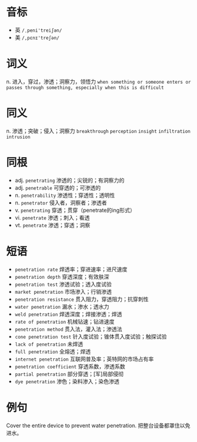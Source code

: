 # 音标

- 英 `/ˌpeni'treiʃən/`
- 美 `/,pɛnɪ'treʃən/`

# 词义

n. 进入，穿过，渗透；洞察力，领悟力
`when something or someone enters or passes through something, especially when this is difficult`

# 同义

n. 渗透；突破；侵入；洞察力
`breakthrough` `perception` `insight` `infiltration` `intrusion`

# 同根

- adj. `penetrating` 渗透的；尖锐的；有洞察力的
- adj. `penetrable` 可穿透的；可渗透的
- n. `penetrability` 渗透性；穿透性；透明性
- n. `penetrator` 侵入者，洞察者；渗透者
- v. `penetrating` 穿透；贯穿（penetrate的ing形式）
- vi. `penetrate` 渗透；刺入；看透
- vt. `penetrate` 渗透；穿透；洞察

# 短语

- `penetration rate` 焊透率；穿进速率；进尺速度
- `penetration depth` 穿透深度；有效肤深
- `penetration test` 渗透试验；透入度试验
- `market penetration` 市场渗入；行销渗透
- `penetration resistance` 贯入阻力，穿透阻力；抗穿刺性
- `water penetration` 漏水；渗水；透水力
- `weld penetration` 焊透深度；焊接渗透；焊透
- `rate of penetration` 机械钻速；钻进速度
- `penetration method` 贯入法，灌入法；渗透法
- `cone penetration test` 针入度试验；锥体贯入度试验；触探试验
- `lack of penetration` 未焊透
- `full penetration` 全熔透；焊透
- `internet penetration` 互联网普及率；英特网的市场占有率
- `penetration coefficient` 穿透系数，渗透系数
- `partial penetration` 部分穿透；[军]局部侵彻
- `dye penetration` 渗色；染料渗入；染色渗透

# 例句

Cover the entire device to prevent water penetration.
把整台设备都罩住以免进水。


